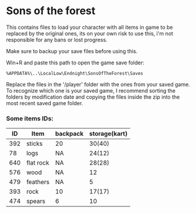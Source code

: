 # Sons of the forest

This contains files to load your character with all items in game to be replaced by the original ones, its on your own risk to use this, i'm not responsible for any bans or lost progress.

Make sure to backup your save files before using this.

Win+R and paste this path to open the game save folder:

```
%APPDATA%\..\LocalLow\Endnight\SonsOfTheForest\Saves
```

Replace the files in the '/player' folder with the ones from your saved game. To recognize which one is your saved game, I recommend sorting the folders by modification date and copying the files inside the zip into the most recent saved game folder.

### Some items IDs:


| ID  | Item      | backpack | storage(kart) |
| --- | --------- | -------- | ------------- |
| 392 | sticks    | 20       | 30(40)        |
| 78  | logs      | NA       | 24(12)        |
| 640 | flat rock | NA       | 28(28)        |
| 576 | wood      | NA       | 12            |
| 479 | feathers  | NA       | 5             |
| 393 | rock      | 10       | 17(17)        |
| 474 | spears    | 6        | 10            |
